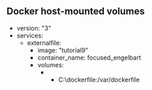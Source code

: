
##  Docker host-mounted volumes

* version: "3"
* services:
  * externalfile:
    * image: "tutorial9"
    * container_name: focused_engelbart
    * volumes:
      * - C:\\dockerfile:/var/dockerfile

